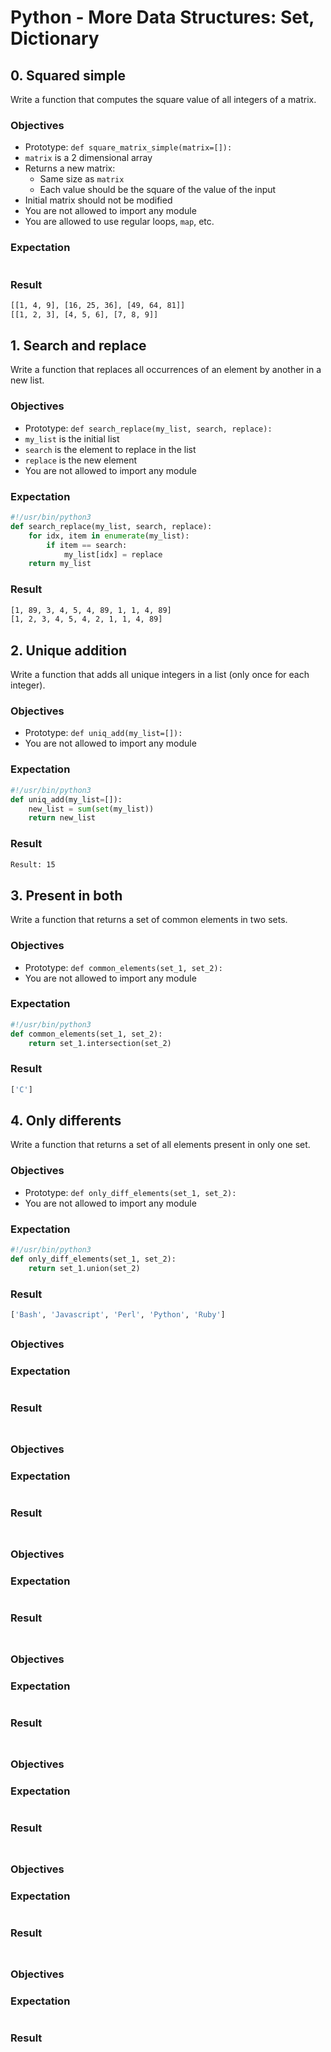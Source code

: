 # Python - More Data Structures: Set, Dictionary

## 0. Squared simple
Write a function that computes the square value of all integers of a matrix.

### Objectives
- Prototype: `def square_matrix_simple(matrix=[]):`
- `matrix` is a 2 dimensional array
- Returns a new matrix:
	- Same size as `matrix`
	- Each value should be the square of the value of the input
- Initial matrix should not be modified
- You are not allowed to import any module
- You are allowed to use regular loops, `map`, etc.

### Expectation
```Python
```
### Result
```bash
[[1, 4, 9], [16, 25, 36], [49, 64, 81]]
[[1, 2, 3], [4, 5, 6], [7, 8, 9]]
```

## 1. Search and replace
Write a function that replaces all occurrences of an element by another in a new list.

### Objectives
- Prototype: `def search_replace(my_list, search, replace):`
- `my_list` is the initial list
- `search` is the element to replace in the list
- `replace` is the new element
- You are not allowed to import any module

### Expectation
```Python
#!/usr/bin/python3
def search_replace(my_list, search, replace):
    for idx, item in enumerate(my_list):
        if item == search:
            my_list[idx] = replace
    return my_list
```
### Result
```bash
[1, 89, 3, 4, 5, 4, 89, 1, 1, 4, 89]
[1, 2, 3, 4, 5, 4, 2, 1, 1, 4, 89]
```

## 2. Unique addition
Write a function that adds all unique integers in a list (only once for each integer).

### Objectives
- Prototype: `def uniq_add(my_list=[]):`
- You are not allowed to import any module

### Expectation
```Python
#!/usr/bin/python3
def uniq_add(my_list=[]):
    new_list = sum(set(my_list))
    return new_list
```
### Result
```bash
Result: 15
```

## 3. Present in both
Write a function that returns a set of common elements in two sets.

### Objectives
- Prototype: `def common_elements(set_1, set_2):`
- You are not allowed to import any module

### Expectation
```Python
#!/usr/bin/python3
def common_elements(set_1, set_2):
    return set_1.intersection(set_2)
```
### Result
```bash
['C']
```

## 4. Only differents
Write a function that returns a set of all elements present in only one set.

### Objectives
- Prototype: `def only_diff_elements(set_1, set_2):`
- You are not allowed to import any module

### Expectation
```Python
#!/usr/bin/python3
def only_diff_elements(set_1, set_2):
    return set_1.union(set_2)
```
### Result
```bash
['Bash', 'Javascript', 'Perl', 'Python', 'Ruby']
```

##
### Objectives
### Expectation
```Python
```
### Result
```bash
```

##
### Objectives
### Expectation
```Python
```
### Result
```bash
```

##
### Objectives
### Expectation
```Python
```
### Result
```bash
```

##
### Objectives
### Expectation
```Python
```
### Result
```bash
```

##
### Objectives
### Expectation
```Python
```
### Result
```bash
```
##
### Objectives
### Expectation
```Python
```
### Result
```bash
```

##
### Objectives
### Expectation
```Python
```
### Result
```bash
```
